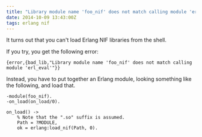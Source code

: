 ```yaml
---
title: "Library module name 'foo_nif' does not match calling module 'erl_eval'"
date: 2014-10-09 13:43:00Z
tags: erlang nif
---
```


It turns out that you can't load Erlang NIF libraries from the shell.

If you try, you get the following error:

    {error,{bad_lib,"Library module name 'foo_nif' does not match calling module 'erl_eval'"}}

Instead, you have to put together an Erlang module, looking something like the
following, and load that.

    -module(foo_nif).
    -on_load(on_load/0).

    on_load() ->
        % Note that the ".so" suffix is assumed.
        Path = ?MODULE,
        ok = erlang:load_nif(Path, 0).
